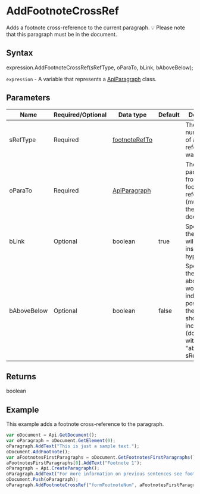 # AddFootnoteCrossRef

Adds a footnote cross-reference to the current paragraph.💡 Please note that this paragraph must be in the document.

## Syntax

expression.AddFootnoteCrossRef(sRefType, oParaTo, bLink, bAboveBelow);

`expression` - A variable that represents a [ApiParagraph](../ApiParagraph.md) class.

## Parameters

| **Name** | **Required/Optional** | **Data type** | **Default** | **Description** |
| ------------- | ------------- | ------------- | ------------- | ------------- |
| sRefType | Required | [footnoteRefTo](../../Enumeration/footnoteRefTo.md) |  | The text or numeric value of a footnote reference you want to insert. |
| oParaTo | Required | [ApiParagraph](../../ApiParagraph/ApiParagraph.md) |  | The first paragraph from a footnote to be referred to (must be in the document). |
| bLink | Optional | boolean | true | Specifies if the reference will be inserted as a hyperlink. |
| bAboveBelow | Optional | boolean | false | Specifies if the above/below words indicating the position of the reference should be included (don't used with the "aboveBelow" sRefType). |

## Returns

boolean

## Example

This example adds a footnote cross-reference to the paragraph.

```javascript
var oDocument = Api.GetDocument();
var oParagraph = oDocument.GetElement(0); 
oParagraph.AddText("This is just a sample text.");
oDocument.AddFootnote();
var aFootnotesFirstParagraphs = oDocument.GetFootnotesFirstParagraphs();
aFootnotesFirstParagraphs[0].AddText("Footnote 1");
oParagraph = Api.CreateParagraph();
oParagraph.AddText("For more information on previous sentences see footnote ");
oDocument.Push(oParagraph);
oParagraph.AddFootnoteCrossRef("formFootnoteNum", aFootnotesFirstParagraphs[0]);
```
